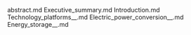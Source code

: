 abstract.md
Executive_summary.md
Introduction.md
Technology_platforms__.md
Electric_power_conversion__.md
Energy_storage__.md